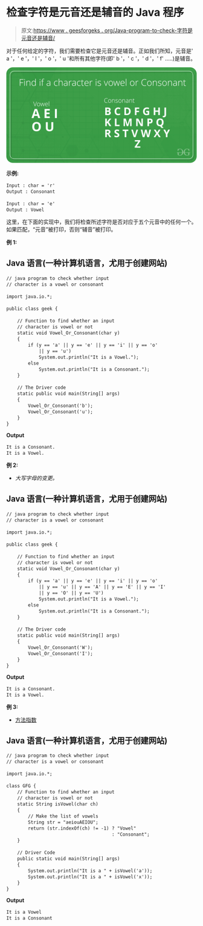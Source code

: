 # 检查字符是元音还是辅音的 Java 程序

> 原文:[https://www . geesforgeks . org/Java-program-to-check-字符是元音还是辅音/](https://www.geeksforgeeks.org/java-program-to-check-whether-the-character-is-vowel-or-consonant/)

对于任何给定的字符，我们需要检查它是元音还是辅音。正如我们所知，元音是' a '，' e '，' I '，' o '，' u '和所有其他字符(即' b '，' c '，' d '，' f' …..)是辅音。

![Lightbox](img/716909fdc23ad7c9708941dace0c5cdc.png)

**示例:**

```
Input : char = 'r'
Output : Consonant

Input : char = 'e'
Output : Vowel
```

这里，在下面的实现中，我们将检查所述字符是否对应于五个元音中的任何一个。如果匹配，“元音”被打印，否则“辅音”被打印。

**例 1:**

## Java 语言(一种计算机语言，尤用于创建网站)

```
// java program to check whether input
// character is a vowel or consonant

import java.io.*;

public class geek {

    // Function to find whether an input
    // character is vowel or not
    static void Vowel_Or_Consonant(char y)
    {
        if (y == 'a' || y == 'e' || y == 'i' || y == 'o'
            || y == 'u')
            System.out.println("It is a Vowel.");
        else
            System.out.println("It is a Consonant.");
    }

    // The Driver code
    static public void main(String[] args)
    {
        Vowel_Or_Consonant('b');
        Vowel_Or_Consonant('u');
    }
}
```

**Output**

```
It is a Consonant.
It is a Vowel.
```

**例 2:**

*   *大写字母的变更。*

## Java 语言(一种计算机语言，尤用于创建网站)

```
// java program to check whether input
// character is a vowel or consonant

import java.io.*;

public class geek {

    // Function to find whether an input
    // character is vowel or not
    static void Vowel_Or_Consonant(char y)
    {
        if (y == 'a' || y == 'e' || y == 'i' || y == 'o'
            || y == 'u' || y == 'A' || y == 'E' || y == 'I'
            || y == 'O' || y == 'U')
            System.out.println("It is a Vowel.");
        else
            System.out.println("It is a Consonant.");
    }

    // The Driver code
    static public void main(String[] args)
    {
        Vowel_Or_Consonant('W');
        Vowel_Or_Consonant('I');
    }
}
```

**Output**

```
It is a Consonant.
It is a Vowel.
```

**例 3:**

*   [方法指数](https://www.geeksforgeeks.org/java-string-indexof/)

## Java 语言(一种计算机语言，尤用于创建网站)

```
// java program to check whether input
// character is a vowel or consonant

import java.io.*;

class GFG {
    // Function to find whether an input
    // character is vowel or not
    static String isVowel(char ch)
    {
        // Make the list of vowels
        String str = "aeiouAEIOU";
        return (str.indexOf(ch) != -1) ? "Vowel"
                                       : "Consonant";
    }

    // Driver Code
    public static void main(String[] args)
    {
        System.out.println("It is a " + isVowel('a'));
        System.out.println("It is a " + isVowel('x'));
    }
}
```

**Output**

```
It is a Vowel
It is a Consonant

```